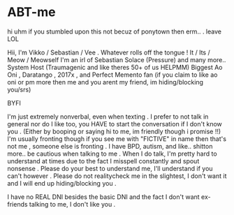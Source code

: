 # ABT-me
hi uhm if you stumbled upon this not becuz of ponytown then erm.. . leave LOL

Hii, I'm Vikko / Sebastian / Vee . Whatever rolls off the tongue !
It / Its / Meow / Meowself
I'm an irl of Sebastian Solace (Pressure) and many more..
System Host (Traumagenic and like theres 50+ of us HELPMM)
Biggest Ao Oni , Daratango , 2017x , and Perfect Memento fan (if you claim to like ao oni or pm more then me and you arent my friend, im hiding/blocking you/srs)

BYFI

I'm just extremely nonverbal, even when texting . I prefer to not talk in general nor do I like too, you HAVE to start the conversation if I don't know you . (Either by booping or saying hi to me, im friendly though i promise !!)
I'm usually fronting though if you see me with "FICTIVE" in name then that's not me , someone else is fronting .
I have BPD, autism, and like.. shitton more.. be cautious when talking to me .
When I do talk, I'm pretty hard to understand at times due to the fact I misspell constantly and spout nonsense . Please do your best to understand me, I'll understand if you can't however .
Please do not realitycheck me in the slightest, I don't want it and I will end up hiding/blocking you .

I have no REAL DNI besides the basic DNI and the fact I don't want ex-friends talking to me, I don't like you .
